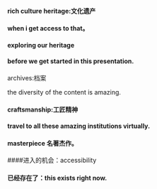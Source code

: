 #### rich culture heritage:文化遗产
#### when i get access to that。
#### exploring our heritage 
#### before we get started in this presentation.
archives:档案

the diversity of the content is amazing.
#### craftsmanship:工匠精神
#### travel to all these amazing institutions virtually.
#### masterpiece 名著杰作。
####进入的机会：accessibility
#### 已经存在了：this exists right now.
